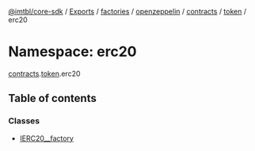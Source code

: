 [@imtbl/core-sdk](../README.md) / [Exports](../modules.md) / [factories](factories.md) / [openzeppelin](factories.openzeppelin.md) / [contracts](factories.openzeppelin.contracts.md) / [token](factories.openzeppelin.contracts.token.md) / erc20

# Namespace: erc20

[contracts](factories.openzeppelin.contracts.md).[token](factories.openzeppelin.contracts.token.md).erc20

## Table of contents

### Classes

- [IERC20\_\_factory](../classes/factories.openzeppelin.contracts.token.erc20.IERC20__factory.md)
